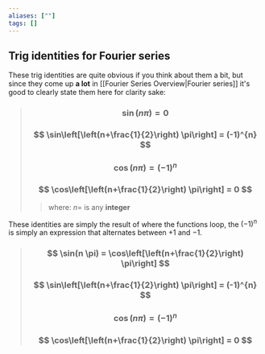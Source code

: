 ```yaml
---
aliases: [""]
tags: []
---
```


## Trig identities for Fourier series

These trig identities are quite obvious if you think about them a bit, but since they come up __a lot__ in [[Fourier Series Overview|Fourier series]] it's good to clearly state them here for clarity sake:

> ### $$ \sin(n \pi) = 0 $$ 
> ### $$ \sin\left[\left(n+\frac{1}{2}\right) \pi\right] = (-1)^{n} $$ 
> ### $$ \cos(n \pi) = (-1)^{n} $$ 
> ### $$ \cos\left[\left(n+\frac{1}{2}\right) \pi\right] = 0 $$ 
>> where:
>> $n=$ is any __integer__ 

These identities are simply the result of where the functions loop, the $(-1)^n$ is simply an expression that alternates between $+1$ and $-1$.

> ### $$ \sin(n \pi) = \cos\left[\left(n+\frac{1}{2}\right) \pi\right] $$ 
> ### $$ \sin\left[\left(n+\frac{1}{2}\right) \pi\right] = (-1)^{n} $$ 
> ### $$ \cos(n \pi) = (-1)^{n} $$ 
> ### $$ \cos\left[\left(n+\frac{1}{2}\right) \pi\right] = 0 $$ 
